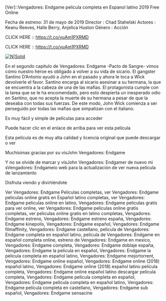 [Ver]::Vengadores: Endgame pelicula completa en Espanol latino 2019 Free Online

Fecha de estreno:	31 de mayo de 2019 Director :	Chad Stahelski Actores :	Keanu Reeves, Halle Berry, Anjelica Huston Género :	Acción

CLICK HERE :: https://t.co/vuAm1PXRMD

CLICK HERE :: https://t.co/vuAm1PXRMD


<a href="https://t.co/vuAm1PXRMD" rel="nofollow noindex noopener external"><img src="https://camo.githubusercontent.com/28b8c9c6e09a3ff813b9a85bb4bcbaed0cfec44f/68747470733a2f2f692e696d6775722e636f6d2f6f436c6d4d72672e706e67" alt="N|Solid"></a>

En el segundo capítulo de Vengadores: Endgame -Pacto de Sangre- vimos cómo nuestro héroe es obligado a volver a su vida de sicario. El gangster Santino D’Antonio ayudó a John en el pasado y ahora le toca a Wick devolverle el favor. Santino encarga al sicario asesinar a su hermana, la que se encuentra a la cabeza de una de las mafias. El protagonista cumple con la tarea que se le ha encomendado, pero esto despierta un inesperado odio en Santino, que no acepta la muerte de su hermana a pesar de que la deseaba con todas sus fuerzas. De este modo, John Wick comienza a ser perseguido por todas las mafias que simpatizan con el italiano.

Es muy fácil y simple de películas para acceder

Puede hacer clic en el enlace de arriba para ver esta película

Esta película es de muy alta calidad y licencia original que puede descargar o ver

Muchísimas gracias por su visJohn Vengadores: Endgame

Y no se olvide de marcar y visJohn Vengadores: Endgamer de nuevo mi sVengadores: Endgameio web para la actualización de ver nueva película de lanzamiento

Disfruta viendo y divirtiéndote

Ver Vengadores: Endgame Peliculas completas, ver Vengadores: Endgame peliculas online gratis en Español latino completas, ver Vengadores: Endgame peliculas online en latino, Vengadores: Endgame peliculas gratis para ver online, ver Vengadores: Endgame peliculas online gratis completas, ver peliculas online gratis en latino completas, Vengadores: Endgame estreno, Vengadores: Endgame estreno españa, Vengadores: Endgame kinepolis, Vengadores: Endgame español, Vengadores: Endgame filmaffinity, Vengadores: Endgame castellano, pelicula de Vengadores: Endgame completa en español latino, pelicula de Vengadores: Endgame en español completa online, estreno de Vengadores: Endgame en mexico, Vengadores: Endgame completa, Vengadores: Endgame doblaje españa, Vengadores: Endgame la pelicula en español, Vengadores: Endgame la pelicula completa en español latino, Vengadores: Endgame mejortorrent, Vengadores: Endgame online español, Vengadores: Endgame online (2018) español latino, Vengadores: Endgame online (2018) español latino pelicula completa, Vengadores: Endgame online español latino descargar pelicula completa, Vengadores: Endgame pelicula completa en español, Vengadores: Endgame pelicula completa en español latino, Vengadores: Endgame película completa en castellano, Vengadores: Endgame sub español, Vengadores: Endgame sensacine



